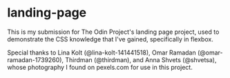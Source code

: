 # landing-page

This is my submission for The Odin Project's landing page project, used to demonstrate the CSS knowledge that I've gained, specifically in flexbox.

Special thanks to Lina Kolt (@lina-kolt-141441518), Omar Ramadan (@omar-ramadan-1739260), Thirdman (@thirdman), and Anna Shvets (@shvetsa), whose photography I found on pexels.com for use in this project.